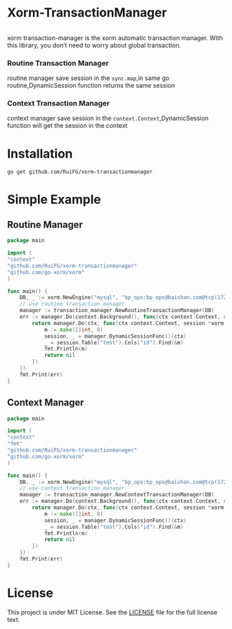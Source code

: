 # Xorm-TransactionManager
######
xorm transaction-manager is the xorm automatic transaction manager. With this library, 
you don’t need to worry about global transaction.
### Routine Transaction Manager
routine manager save session in the `sync.map`,in same go routine,DynamicSession function returns the same session
### Context Transaction Manager
context manager save session in the `context.Context`,DynamicSession function will get the session in the context

# Installation
```shell script
go get github.com/RuiFG/xorm-transactionmanager 
```
# Simple Example
## Routine Manager
```go
package main

import (
"context"
"github.com/RuiFG/xorm-transactionmanager"
"github.com/go-xorm/xorm"
)

func main() {
	DB, _ := xorm.NewEngine("mysql", "bp_ops:bp_ops@baishan.com@tcp(172.18.2.21:3306)/bp_ops?charset=utf8&parseTime=True&loc=Asia%2FShanghai")
    // use routine transaction manager
	manager := transaction_manager.NewRoutineTransactionManager(DB)
	err := manager.Do(context.Background(), func(ctx context.Context, session *xorm.Session) error {
		return manager.Do(ctx, func(ctx context.Context, session *xorm.Session) error {
			m := make([]int, 0)
			session, _ = manager.DynamicSessionFunc()(ctx)
			_ = session.Table("test").Cols("id").Find(&m)
			fmt.Println(m)
			return nil
		})
	})
	fmt.Print(err)
}
```
## Context Manager
```go
package main

import (
"context"
"fmt"
"github.com/RuiFG/xorm-transactionmanager"
"github.com/go-xorm/xorm"
)

func main() {
	DB, _ := xorm.NewEngine("mysql", "bp_ops:bp_ops@baishan.com@tcp(172.18.2.21:3306)/bp_ops?charset=utf8&parseTime=True&loc=Asia%2FShanghai")
    // use context transaction manager
	manager := transaction_manager.NewContextTransactionManager(DB)
	err := manager.Do(context.Background(), func(ctx context.Context, session *xorm.Session) error {
		return manager.Do(ctx, func(ctx context.Context, session *xorm.Session) error {
			m := make([]int, 0)
			session, _ = manager.DynamicSessionFunc()(ctx)
			_ = session.Table("test").Cols("id").Find(&m)
			fmt.Println(m)
			return nil
		})
	})
	fmt.Print(err)
}
```

# License
This project is under MIT License. See the [LICENSE](LICENSE) file for the full license text.
